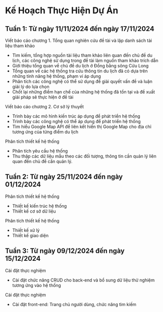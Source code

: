 # Kế Hoạch Thực Hiện Dự Án

## Tuần 1: Từ ngày 11/11/2024 đến ngày 17/11/2024

Viết báo cáo chương 1. Tổng quan nghiên cứu đề tài và lập danh sách tài liệu tham khảo

- Tìm kiếm, tổng hợp nguồn tài liệu tham khảo liên quan đến chủ đề du lịch, các công nghệ sử dụng trong đề tài làm nguồn tham khảo trích dẫn
- Giới thiệu tổng quan về chủ đề du lịch ở Đồng bằng sông Cửu Long
- Tổng quan về các hệ thống tra cứu thông tin du lịch đã có dựa trên những tính năng hệ thống, phạm vi áp dụng
- Phân tích các công nghệ có thể sử dụng để giải quyết vấn đề và luận giải lý do lựa chọn
- Chốt lại những điểm hạn chế của những hệ thống đã tồn tại và đề xuất giải pháp sẽ thực hiện ở đề tài

Viết báo cáo chương 2. Cơ sở lý thuyết

- Trình bày các mô hình kiến trúc áp dụng để phát triển hệ thống
- Trình bày các công nghệ có thể áp dụng để phát triển hệ thống
- Tìm hiểu Google Map API để liên kết hiển thị Google Map cho địa chỉ tương ứng của từng điểm du lịch

Phân tích thiết kế hệ thống

- Phân tích yêu cầu hệ thống
- Thu thập các dữ liệu mẫu theo các đối tượng, thông tin cần quản lý liên quan đến chủ đề cần quản lý.

## Tuần 2: Từ ngày 25/11/2024 đến ngày 01/12/2024

Phân tích thiết kế hệ thống

- Thiết kế kiến trúc hệ thống
- Thiết kế cơ sở dữ liệu

Phân tích thiết kế hệ thống

- Thiết kế xử lý
- Thiết kế giao diện

## Tuần 3: Từ ngày 09/12/2024 đến ngày 15/12/2024

Cài đặt thực nghiệm

- Cài đặt chức năng CRUD cho back-end và bổ sung dữ liệu thử nghiệm tương ứng vào hệ thống

Cài đặt thực nghiệm

- Cài đặt front-end: Trang chủ người dùng, chức năng tìm kiếm
